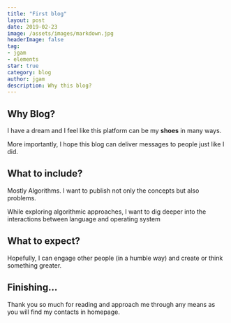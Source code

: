 ```yaml
---
title: "First blog"
layout: post
date: 2019-02-23
image: /assets/images/markdown.jpg
headerImage: false
tag:
- jgam
- elements
star: true
category: blog
author: jgam
description: Why this blog?
---
```


## Why Blog?

I have a dream and I feel like this platform can be my **shoes** in many ways.

More importantly, I hope this blog can deliver messages to people just like I did.



## What to include?

Mostly Algorithms. I want to publish not only the concepts but also problems.

While exploring algorithmic approaches, I want to dig deeper into the interactions between language and operating system

## What to expect?

Hopefully, I can engage other people (in a humble way) and create or think something greater.

## Finishing...

Thank you so much for reading and approach me through any means as you will find my contacts in homepage.
